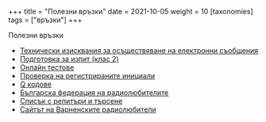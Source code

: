 +++
title = "Полезни връзки"
date = 2021-10-05
weight = 10
[taxonomies]
tags = ["връзки"]
+++

Полезни връзки

 - [Технически изисквания за осъществяване на електронни съобщения](https://crc.bg/files/techicheski_iziskvania_radiolub_2019-01-18_30.01.2019.pdf)
 - [Подготовка за изпит (клас 2)](https://crc.bg/bg/rubriki/144/radiolubitelski-klas-2)
 - [Онлайн тестове](http://testove.repeaters.bg/exam)
 - [Проверка на регистрираните инициали](http://crc.bg:8080/ords/f?p=923:1666:3912971223959038)
 - [Q кодове](https://www.itu.int/rec/R-REC-M.1172-0-199510-I/en)
 - [Българска федерация на радиолюбителите](http://bfra.bg/)
 - [Списък с репитъри и търсене](http://www.repeaters.bg/)
 - [Сайтът на Варненските радиолюбители](https://varnahamradio.com/)

